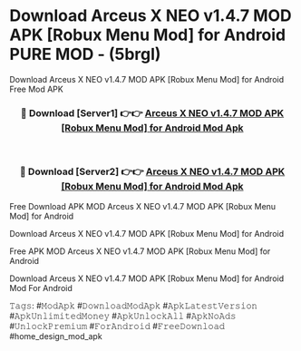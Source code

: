 # Download Arceus X NEO v1.4.7 MOD APK [Robux Menu Mod] for Android PURE MOD - (5brgl)
Download Arceus X NEO v1.4.7 MOD APK [Robux Menu Mod] for Android Free Mod APK

<div align="center">
<h3>🔴 Download [Server1] 👉👉 <a href="https://apk-comot.site?title=Arceus_X_NEO_v1.4.7_MOD_APK_[Robux_Menu_Mod]_for_Android">Arceus X NEO v1.4.7 MOD APK [Robux Menu Mod] for Android Mod Apk</a></h3><br>

<h3>🔴 Download [Server2] 👉👉 <a href="https://apk-comot.site?title=Arceus_X_NEO_v1.4.7_MOD_APK_[Robux_Menu_Mod]_for_Android">Arceus X NEO v1.4.7 MOD APK [Robux Menu Mod] for Android Mod Apk</a></h3>
</div>


Free Download APK MOD Arceus X NEO v1.4.7 MOD APK [Robux Menu Mod] for Android

Download Arceus X NEO v1.4.7 MOD APK [Robux Menu Mod] for Android 

Free APK MOD Arceus X NEO v1.4.7 MOD APK [Robux Menu Mod] for Android 

Download Arceus X NEO v1.4.7 MOD APK [Robux Menu Mod] for Android Mod For Android

𝚃𝚊𝚐𝚜: #𝙼𝚘𝚍𝙰𝚙𝚔 #𝙳𝚘𝚠𝚗𝚕𝚘𝚊𝚍𝙼𝚘𝚍𝙰𝚙𝚔 #𝙰𝚙𝚔𝙻𝚊𝚝𝚎𝚜𝚝𝚅𝚎𝚛𝚜𝚒𝚘𝚗 #𝙰𝚙𝚔𝚄𝚗𝚕𝚒𝚖𝚒𝚝𝚎𝚍𝙼𝚘𝚗𝚎𝚢 #𝙰𝚙𝚔𝚄𝚗𝚕𝚘𝚌𝚔𝙰𝚕𝚕 #𝙰𝚙𝚔𝙽𝚘𝙰𝚍𝚜 #𝚄𝚗𝚕𝚘𝚌𝚔𝙿𝚛𝚎𝚖𝚒𝚞𝚖 #𝙵𝚘𝚛𝙰𝚗𝚍𝚛𝚘𝚒𝚍 #𝙵𝚛𝚎𝚎𝙳𝚘𝚠𝚗𝚕𝚘𝚊𝚍 #home_design_mod_apk